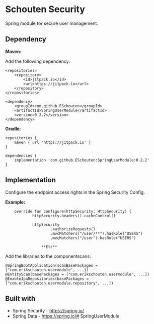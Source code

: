 # Schouten Security
Spring module for secure user management.

## Dependency
**Maven:**

Add the following dependency:
```
<repositories>
    <repository>
    	<id>jitpack.io</id>
    	<url>https://jitpack.io</url>
    </repository>
</repositories>

<dependency>
    <groupId>com.github.ESchouten</groupId>
    <artifactId>SpringUserModule</artifactId>
    <version>0.2.2</version>
</dependency>
```
**Gradle:**
```
repositories {
	maven { url 'https://jitpack.io' }
}

dependencies {
	implementation 'com.github.ESchouten:SpringUserModule:0.2.2'
}
```
## Implementation
Configure the endpoint access rights in the Spring Security Config.

**Example:**
```
    override fun configure(httpSecurity: HttpSecurity) {
            httpSecurity.headers().cacheControl()
    
            httpSecurity
                    .authorizeRequests()
                    .mvcMatchers("/user/**").hasRole("USERS")
                    .mvcMatchers("/user").hasRole("USERS")
                
                **Etc**
```
Add the libraries to the componentscans:
```
@SpringBootApplication(scanBasePackages = ["com.erikschouten.usermodule", ...])
@EntityScan(basePackages = ["com.erikschouten.usermodule", ...])
@EnableJpaRepositories(basePackages = ["com.erikschouten.usermodule.repository", ...])

```
## Built with
* Spring Security - https://spring.io/
* Spring Data - https://spring.io/# SpringUserModule
